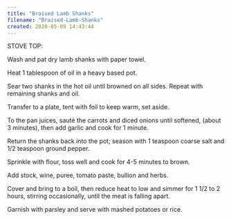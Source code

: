 ```yaml
---
title: "Braised Lamb Shanks"
filename: "Braised-Lamb-Shanks"
created: 2020-05-09 14:43:44
---
```

STOVE TOP:

Wash and pat dry lamb shanks with paper towel.

Heat 1 tablespoon of oil in a heavy based pot.

Sear two shanks in the hot oil until browned on all sides. Repeat with remaining shanks and oil.

Transfer to a plate, tent with foil to keep warm, set aside.

To the pan juices, sauté the carrots and diced onions until softened, (about 3 minutes), then add garlic and cook for 1 minute.

Return the shanks back into the pot; season with 1 teaspoon coarse salt and 1/2 teaspoon ground pepper.

Sprinkle with flour, toss well and cook for 4-5 minutes to brown.

Add stock, wine, puree, tomato paste, bullion and herbs.

Cover and bring to a boil, then reduce heat to low and simmer for 1 1/2 to 2 hours, stirring occasionally, until the meat is falling apart.

Garnish with parsley and serve with mashed potatoes or rice.
